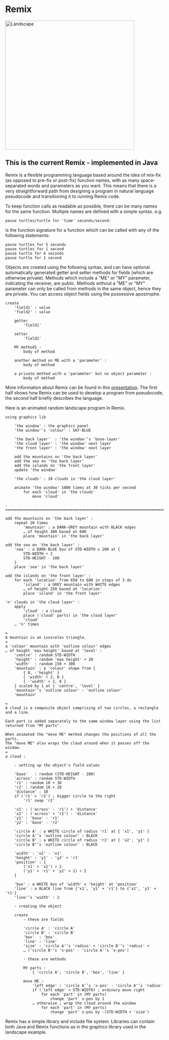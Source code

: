 # Remix
<img width="410" alt="Landscape" src="https://user-images.githubusercontent.com/3459269/118350983-80372780-b5ad-11eb-80ba-7072962a29ef.png">

## This is the current Remix - implemented in Java
Remix is a flexible programming language based around the idea of mix-fix (as opposed to pre-fix or post-fix) function names, with as many space-separated words and parameters as you want. This means that there is a very straightforward path from designing a program in natural language pseudocode and transitioning it to running Remix code.

To keep function calls as readable as possible, there can be many names for the same function. Multiple names are defined with a simple syntax. e.g.

    pause turtles/turtle for 'time' seconds/second:
is the function signature for a function which can be called with any of the following statements:

    pause turtles for 5 seconds
    pause turtles for 1 second
    pause turtle for 6 seconds
    pause turtle for 1 second

Objects are created using the following syntax, and can have optional automatically generated getter and setter methods for fields (which are otherwise private). Methods which include a "ME" or "MY" parameter, indicating the receiver, are public. Methods without a "ME" or "MY" parameter can only be called from methods in the same object, hence they are private.
You can access object fields using the possessive apostrophe.

    create
        'field1' : value
        'field2' : value

        getter
            'field1'

        setter
            'field2'

        MY method1 :
            body of method

        another method on ME with a 'parameter' :
            body of method
            
        a private method with a 'parameter' but no object parameter :
            body of method

More information about Remix can be found in this [presentation](https://github.com/rsheehan/JRemix/blob/main/RemixIntroduction.pdf).
The first half shows how Remix can be used to develop a program from pseudocode, the second half briefly describes the language.

Here is an animated random landscape program in Remix.

	using graphics lib

		'the window' : the graphics panel
		'the window'’s 'colour' : SKY-BLUE
		
		'the back layer'  : 'the window'’s 'base-layer'
		'the cloud layer' : 'the window' next layer
		'the front layer' : 'the window' next layer
		
		add the mountains on 'the back layer'
		add the sea on 'the back layer'
		add the islands on 'the front layer'
		update 'the window'	
	
		'the clouds' : 10 clouds in 'the cloud layer'
	
		animate 'the window' 1000 times at 30 ticks per second
			for each 'cloud' in 'the clouds'
				move 'cloud'
	
	-============================================================================-
	
	add the mountains on 'the back layer' :
		repeat 20 times
			'mountain' : a DARK-GREY mountain with BLACK edges 
			… of height 300 based at 600
			place 'mountain' in 'the back layer'
	
	add the sea on 'the back layer' :
		'sea' : a DARK-BLUE box of STD-WIDTH x 200 at {
			STD-WIDTH ÷ 2
			STD-HEIGHT - 100
		}
		place 'sea' in 'the back layer'
	
	add the islands on 'the front layer' :
		for each 'location' from 650 to 680 in steps of 3 do
			'island' : a GREY mountain with WHITE edges
			… of height 250 based at 'location'
			place 'island' in 'the front layer'
	
	'n' clouds in 'the cloud layer' :
		apply
			'cloud' : a cloud
			place ('cloud' parts) in 'the cloud layer'
			'cloud'
		… 'n' times
	
	=
	A mountain is an isosceles triangle.
	=
	a 'colour' mountain with 'outline colour' edges
	… of height 'max height' based at 'level' :
		'centre' : random STD-WIDTH
		'height' : random 'max height' + 20
		'width'  : random 150 + 300
		'mountain' : a 'colour' shape from {
			{ 0, -'height' }
			{ 'width' ÷ 2, 0 }
			{ -'width' ÷ 2, 0 }
		} scaled by 1 at { 'centre', 'level' }
		'mountain'’s 'outline colour' : 'outline colour'
		'mountain'
	
	=
	A cloud is a composite object comprising of two circles, a rectangle
	and a line.
	
	Each part is added separately to the same window layer using the list
	returned from "MY parts".
	
	When animated the "move ME" method changes the positions of all the parts.
	The "move ME" also wraps the cloud around when it passes off the window.
	=
	a cloud :
		
		- setting up the object's field values
	
		'base'   : random (STD-HEIGHT - 200)
		'across' : random STD-WIDTH
		'r1' : random 10 + 30
		'r2' : random 10 + 20
		'distance' : 10
		if ('r1' > 'r2') ; bigger circle to the right
			'r1' swap 'r2'
	
		'x1' : ('across' - 'r1') + 'distance'
		'x2' : ('across' + 'r2') - 'distance'
		'y1' : 'base' - 'r1'
		'y2' : 'base' - 'r2'
	
		'circle A' : a WHITE circle of radius 'r1' at { 'x1', 'y1' }
		'circle A'’s 'outline colour' : BLACK
		'circle B' : a WHITE circle of radius 'r2' at { 'x2', 'y2' }
		'circle B'’s 'outline colour' : BLACK
	
		'width' : 'x2' - 'x1'
		'height' : 'y1' - 'y2' + 'r1'
		'position' : {
			('x1' + 'x2') ÷ 2
			('y1' + 'r1' + 'y2' + 1) ÷ 2
		}
	
		'box' : a WHITE box of 'width' x 'height' at 'position'
		'line' : a BLACK line from {'x1', 'y1' + 'r1'} to {'x2', 'y1' + 'r1'}
		'line'’s 'width' : 2
	
		- creating the object

		create
			- these are fields

			'circle A' : 'circle A'
			'circle B' : 'circle B'
			'box'  : 'box'
			'line' : 'line'
			'size' : 'circle A'’s 'radius' + 'circle B'’s 'radius' + 
			… ('circle B'’s 'x-pos' - 'circle A'’s 'x-pos')

			- these are methods

			MY parts :
				{ 'circle A', 'circle B', 'box', 'line' }
	
			move ME :
				'left edge' : 'circle A'’s 'x-pos' - 'circle A'’s 'radius'
				if ('left edge' < STD-WIDTH) ; ordinary move right
					for each 'part' in (MY parts)
						change 'part' x-pos by 1
				… otherwise ; wrap the cloud around the window
					for each 'part' in (MY parts)
						change 'part' x-pos by -(STD-WIDTH + 'size')

Remix has a simple library and include file system. Libraries can contain both Java and Remix functions as in the graphics library used in the landscape example.